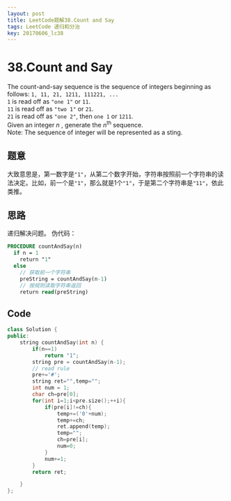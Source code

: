 ```yaml
---
layout: post
title: LeetCode题解38.Count and Say
tags: LeetCode 递归和分治
key: 20170606_lc38
---
```

# 38.Count and Say
The count-and-say sequence is the sequence of integers beginning as follows:
`1, 11, 21, 1211, 111221, ...`  
`1` is read off as `"one 1"` or `11`.  
`11` is read off as `"two 1"` or `21`.  
`21` is read off as `"one 2"`, then `one 1` or `1211`.  
Given an integer *n* , generate the *n*<sup>th</sup> sequence.  
Note: The sequence of integer will be represented as a sting.  
## 题意
大致意思是，第一数字是`"1"`，从第二个数字开始，字符串按照前一个字符串的读法决定。比如，前一个是`"1"`，那么就是1个`"1"`，于是第二个字符串是`"11"`，依此类推。
## 思路
递归解决问题。
伪代码：
~~~pascal
PROCEDURE countAndSay(n)
  if n = 1
    return "1"
  else
    // 获取前一个字符串
    preString = countAndSay(n-1)
    // 按规则读取字符串返回
    return read(preString)
~~~

## Code
~~~cpp
class Solution {
public:
    string countAndSay(int n) {
        if(n==1)
            return "1";
        string pre = countAndSay(n-1);
        // read rule
        pre+='#';
        string ret="",temp="";
        int num = 1;
        char ch=pre[0];
        for(int i=1;i<pre.size();++i){
            if(pre[i]!=ch){
                temp+=('0'+num);
                temp+=ch;
                ret.append(temp);
                temp="";
                ch=pre[i];
                num=0;
            }
            num+=1;
        }
        return ret;

    }
};
~~~
